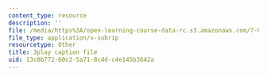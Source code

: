 ```yaml
---
content_type: resource
description: ''
file: /media/https%3A/open-learning-course-data-rc.s3.amazonaws.com/7-014-introductory-biology-spring-2005/13c0b77260c25a718c4dc4e145b3642a_5WqgNOSoD_M.vtt
file_type: application/x-subrip
resourcetype: Other
title: 3play caption file
uid: 13c0b772-60c2-5a71-8c4d-c4e145b3642a
---
```

